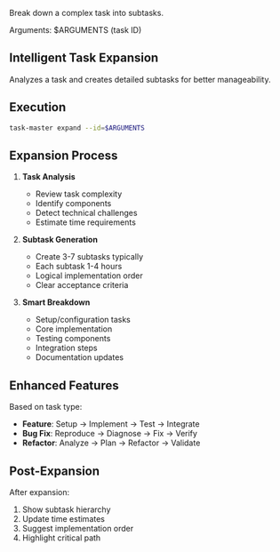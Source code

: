 Break down a complex task into subtasks.

Arguments: $ARGUMENTS (task ID)

## Intelligent Task Expansion

Analyzes a task and creates detailed subtasks for better manageability.

## Execution

```bash
task-master expand --id=$ARGUMENTS
```

## Expansion Process

1. **Task Analysis**

   - Review task complexity
   - Identify components
   - Detect technical challenges
   - Estimate time requirements

2. **Subtask Generation**

   - Create 3-7 subtasks typically
   - Each subtask 1-4 hours
   - Logical implementation order
   - Clear acceptance criteria

3. **Smart Breakdown**
   - Setup/configuration tasks
   - Core implementation
   - Testing components
   - Integration steps
   - Documentation updates

## Enhanced Features

Based on task type:

- **Feature**: Setup → Implement → Test → Integrate
- **Bug Fix**: Reproduce → Diagnose → Fix → Verify
- **Refactor**: Analyze → Plan → Refactor → Validate

## Post-Expansion

After expansion:

1. Show subtask hierarchy
2. Update time estimates
3. Suggest implementation order
4. Highlight critical path
